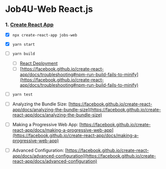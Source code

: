 # Job4U-Web React.js

### 1. [Create React App](https://github.com/facebook/create-react-app)

* [x] `npx create-react-app jobs-web`

* [x] `yarn start`
* [ ] `yarn build`
    * [ ] [React Deployment](https://facebook.github.io/create-react-app/docs/deployment)
    * [ ] [https://facebook.github.io/create-react-app/docs/troubleshooting#npm-run-build-fails-to-minify](https://facebook.github.io/create-react-app/docs/troubleshooting#npm-run-build-fails-to-minify)
* [ ] `yarn test`
* [ ] Analyzing the Bundle Size: [https://facebook.github.io/create-react-app/docs/analyzing-the-bundle-size](https://facebook.github.io/create-react-app/docs/analyzing-the-bundle-size)
* [ ] Making a Progressive Web App: [https://facebook.github.io/create-react-app/docs/making-a-progressive-web-app](https://facebook.github.io/create-react-app/docs/making-a-progressive-web-app)
* [ ] Advanced Configuration: [https://facebook.github.io/create-react-app/docs/advanced-configuration](https://facebook.github.io/create-react-app/docs/advanced-configuration)

